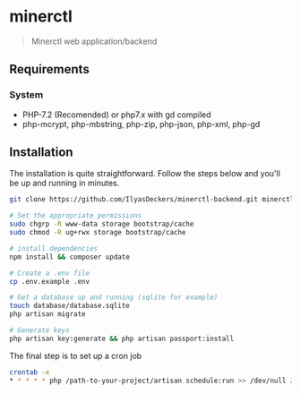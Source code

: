 # minerctl

> Minerctl web application/backend

## Requirements
### System
- PHP-7.2 (Recomended) or php7.x with gd compiled
- php-mcrypt, php-mbstring, php-zip, php-json, php-xml, php-gd

## Installation
The installation is quite straightforward. Follow the steps below and you'll be up and running in minutes.

``` bash
git clone https://github.com/IlyasDeckers/minerctl-backend.git minerctl-backend

# Set the appropriate permissions
sudo chgrp -R www-data storage bootstrap/cache
sudo chmod -R ug+rwx storage bootstrap/cache

# install dependencies
npm install && composer update

# Create a .env file
cp .env.example .env

# Get a database up and running (sqlite for example)
touch database/database.sqlite
php artisan migrate

# Generate keys
php artisan key:generate && php artisan passport:install
```
The final step is to set up a cron job
``` bash
crontab -e
* * * * * php /path-to-your-project/artisan schedule:run >> /dev/null 2>&1
```
